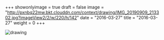 +++
showonlyimage = true 
draft = false 
image = "http://pxnbq22mw.bkt.clouddn.com/context/drawing/IMG_20190909_213302.jpg?imageView2/2/w/220/h/142" 
date = "2016-03-27" 
title = "2016-03-27" 
weight = 0 
+++

![drawing](http://pxnbq22mw.bkt.clouddn.com/context/drawing/IMG_20190909_213302.jpg)  
